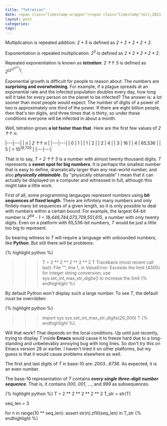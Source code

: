 ```yaml
---
title: "Tetration"
date: <span class="timestamp-wrapper"><span class="timestamp">&lt;2023-09-25 Mon&gt;</span></span>
layout: post
categories: 
tags: 
---
```


Multiplication is repeated addition: *2 \* 5* is defined as *2 + 2 + 2 + 2 + 2*.

Exponentiation is repeated multiplication: *2<sup>5</sup>* is defined as *2 \* 2 \* 2 \* 2 \* 2*.

Repeated exponentiation is known as ***tetration***: *2 ↑↑ 5* is defined as *2<sup>(2<sup>(2<sup>(2<sup>2</sup>)</sup>)</sup>)</sup>*.

Exponential growth is difficult for people to reason about. The numbers are **surprising and overwhelming**. For example, if a plague spreads at an exponential rate and the infected population doubles every day, how long will it take for every person on the planet to be infected? The answer is: a lot sooner than most people would expect. The number of digits of a power of two is approximately one third of the power. If there are eight billion people, then that's ten digits, and three times that is thirty, so under these conditions everyone will be infected in about a month.

Well, tetration grows **a lot faster than that**. Here are the first few values of *2 ↑↑ n*:

|---|---|
| *n* | *2 ↑↑ n* |
|---|---|
| 0 | 1 |
| 1 | 2 |
| 2 | 4 |
| 3 | 16 |
| 4 | 65,536 |
| 5 | > 10<sup>19,729</sup> |
|---|---|

That is to say, *T = 2 ↑↑ 5* is a number with almost twenty thousand digits. *T* represents a **sweet spot for big numbers**. It is perhaps the smallest number that is easy to define, dramatically larger than any real-world number, and also ***physically obtainable***. By "physically obtainable" I mean that it can actually be displayed on a computer and witnessed in full, although this might take a little work.

First of all, some programming langauges represent numbers using **bit sequences of fixed length**. There are infinitely many numbers and only finitely many bit sequences of a given length, so it is only possible to deal with numbers within a certain bound. For example, the largest 64-bit number is *2<sup>64</sup> - 1 = 18,446,744,073,709,551,615*, a number with only twenty digits. Even on a platform with 65,536-bit numbers, *T* would be just a little too big to represent.

So bearing witness to *T* will require a language with unbounded numbers, like **Python**. But still there will be problems:

{% highlight python %}
>>> T = 2 ** 2 ** 2 ** 2 ** 2
>>> T
Traceback (most recent call last):
  File "<stdin>", line 1, in <module>
ValueError: Exceeds the limit (4300) for integer string conversion; use sys.set_int_max_str_digits() to increase the limit
{% endhighlight %}

By default Python won't display such a large number. To see *T*, the default must be overridden:

{% highlight python %}
>>> import sys
>>> sys.set_int_max_str_digits(20_000)
>>> T
{% endhighlight %}

Will that work? That depends on the local conditions. Up until just recently, trying to display *T* inside **Emacs** would cause it to freeze hard due to a long-standing and unbelievably annoying bug with long lines. So don't try this on Emacs version 28 or earlier. I haven't tried it on other platforms, but my guess is that it would cause problems elsewhere as well.

The first and last digits of *T* in base-10 are: *2003&#x2026;6736*. As expected, it is an even number.

The base-10 representation of *T* contains ***every single three-digit number sequence***. That is, it contains *000*, *001*, &#x2026;, and *999* as subsequences.

{% highlight python %}
T = 2 ** 2 ** 2 ** 2 ** 2
T_str = str(T)

seq_len = 3

for n in range(10 ** seq_len):
    assert str(n).zfill(seq_len) in T_str
{% endhighlight %}
